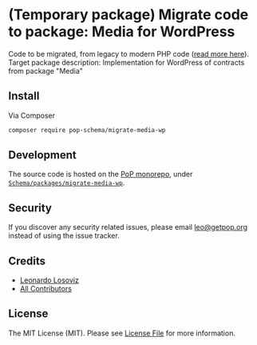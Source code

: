 # (Temporary package) Migrate code to package: Media for WordPress

Code to be migrated, from legacy to modern PHP code ([read more here](https://github.com/leoloso/PoP#codebase-migration)). Target package description:  Implementation for WordPress of contracts from package "Media"

## Install

Via Composer

``` bash
composer require pop-schema/migrate-media-wp
```

## Development

The source code is hosted on the [PoP monorepo](https://github.com/leoloso/PoP), under [`Schema/packages/migrate-media-wp`](https://github.com/leoloso/PoP/tree/master/layers/Schema/packages/migrate-media-wp).

## Security

If you discover any security related issues, please email leo@getpop.org instead of using the issue tracker.

## Credits

- [Leonardo Losoviz][link-author]
- [All Contributors][link-contributors]

## License

The MIT License (MIT). Please see [License File](LICENSE.md) for more information.

[ico-version]: https://img.shields.io/packagist/v/pop-schema/media-wp.svg?style=flat-square
[ico-license]: https://img.shields.io/badge/license-MIT-brightgreen.svg?style=flat-square
[ico-travis]: https://img.shields.io/travis/pop-schema/media-wp/master.svg?style=flat-square
[ico-scrutinizer]: https://img.shields.io/scrutinizer/coverage/g/pop-schema/media-wp.svg?style=flat-square
[ico-code-quality]: https://img.shields.io/scrutinizer/g/pop-schema/media-wp.svg?style=flat-square
[ico-downloads]: https://img.shields.io/packagist/dt/pop-schema/media-wp.svg?style=flat-square

[link-packagist]: https://packagist.org/packages/pop-schema/media-wp
[link-travis]: https://travis-ci.org/pop-schema/media-wp
[link-scrutinizer]: https://scrutinizer-ci.com/g/pop-schema/media-wp/code-structure
[link-code-quality]: https://scrutinizer-ci.com/g/pop-schema/media-wp
[link-downloads]: https://packagist.org/packages/pop-schema/media-wp
[link-author]: https://github.com/leoloso
[link-contributors]: ../../../../../../contributors
